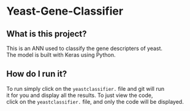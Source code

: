 # Yeast-Gene-Classifier  
## What is this project?  
This is an ANN used to classify the gene descripters of yeast.  
The model is built with Keras using Python.  
## How do I run it?  
To run simply click on the `yeastclassifier.` file and git will run  
it for you and display all the results. To just view the code,  
click on the `yeastclassifier.` file, and only the code will be displayed.  


